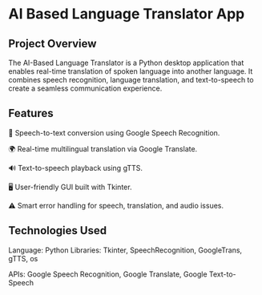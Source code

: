 # AI Based Language Translator App
## Project Overview
The AI-Based Language Translator is a Python desktop application that enables real-time translation of spoken language into another language. It combines speech recognition, language translation, and text-to-speech to create a seamless communication experience.
## Features

🎤 Speech-to-text conversion using Google Speech Recognition.

🌍 Real-time multilingual translation via Google Translate.

🔊 Text-to-speech playback using gTTS.

🖥️ User-friendly GUI built with Tkinter.

⚠️ Smart error handling for speech, translation, and audio issues.

## Technologies Used

Language: Python
Libraries: Tkinter, SpeechRecognition, GoogleTrans, gTTS, os

APIs: Google Speech Recognition, Google Translate, Google Text-to-Speech
